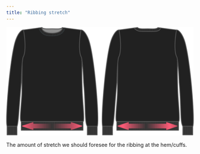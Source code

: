```yaml
---
title: "Ribbing stretch"
---
```


![Ribbing stretch](ribbingstretch.svg)

The amount of stretch we should foresee for the ribbing at the hem/cuffs.




